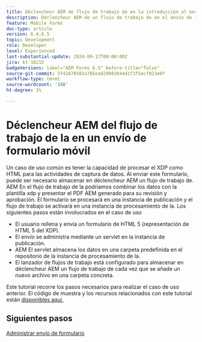 ```yaml
---
title: Déclencheur AEM de flujo de trabajo de en la introducción al envío de formularios de HTML5
description: Déclencheur AEM de un flujo de trabajo de en el envío de formularios móviles
feature: Mobile Forms
doc-type: article
version: 6.4,6.5
topic: Development
role: Developer
level: Experienced
last-substantial-update: 2024-09-17T00:00:00Z
jira: kt-16215
badgeVersions: label="AEM Forms 6.5" before-title="false"
source-git-commit: 5f42678502a785ead29982044d1f3f5ecf023e0f
workflow-type: tm+mt
source-wordcount: '198'
ht-degree: 1%

---
```


# Déclencheur AEM del flujo de trabajo de la en un envío de formulario móvil

Un caso de uso común es tener la capacidad de procesar el XDP como HTML para las actividades de captura de datos. Al enviar este formulario, puede ser necesario almacenar en déclencheur AEM un flujo de trabajo de. AEM En el flujo de trabajo de la podríamos combinar los datos con la plantilla xdp y presentar el PDF AEM generado para su revisión y aprobación. El formulario se procesará en una instancia de publicación y el flujo de trabajo se activará en una instancia de procesamiento de la.
Los siguientes pasos están involucrados en el caso de uso

* El usuario rellena y envía un formulario de HTML 5 (representación de HTML 5 del XDP).
* El envío se administra mediante un servlet en la instancia de publicación.
* AEM El servlet almacena los datos en una carpeta predefinida en el repositorio de la instancia de procesamiento de la.
* El lanzador de flujos de trabajo está configurado para almacenar en déclencheur AEM un flujo de trabajo de cada vez que se añade un nuevo archivo en una carpeta concreta.

Este tutorial recorre los pasos necesarios para realizar el caso de uso anterior. El código de muestra y los recursos relacionados con este tutorial están [disponibles aquí.](./deploy-assets.md)


## Siguientes pasos

[Administrar envío de formulario](./handle-form-submission.md)